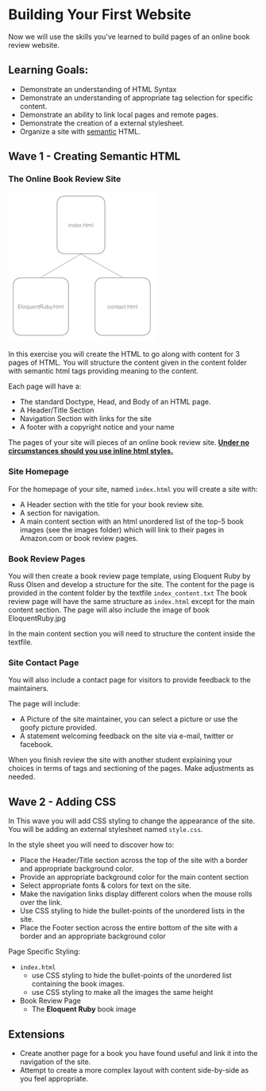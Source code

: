 # Building Your First Website

Now we will use the skills you've learned to build pages of an online book review website. 

##  Learning Goals:

-  Demonstrate an understanding of HTML Syntax  
-  Demonstrate an understanding of appropriate tag selection for specific content.  
-  Demonstrate an ability to link local pages and remote pages.
-  Demonstrate the creation of a external stylesheet.  
-  Organize a site with [semantic](http://blog.teamtreehouse.com/use-html5-sectioning-elements) HTML.


## Wave 1 - Creating Semantic HTML
### The Online Book Review Site

![Site Layout](images/layout.png "Site Layout")

In this exercise you will create the HTML to go along with content for 3 pages of HTML.  You will structure the content given in the content folder with semantic html tags providing meaning to the content.  

Each page will have a:
-  The standard Doctype, Head, and Body of an HTML page.  
-  A Header/Title Section
-  Navigation Section with links for the site
-  A footer with a copyright notice and your name

The pages of your site will pieces of an online book review site.  __[Under no circumstances should you use inline html styles.](http://stackoverflow.com/questions/2612483/whats-so-bad-about-in-line-css)__

### Site Homepage

For the homepage of your site, named `index.html` you will create a site with:
-  A Header section with the title for your book review site.
-  A section for navigation.
-  A main content section with an html unordered list of the top-5 book images (see the images folder) which will link to their pages in Amazon.com or book review pages.  

### Book Review Pages
You will then create a book review page template, using Eloquent Ruby by Russ Olsen and develop a structure for the site.  The content for the page is provided in the content folder by the textfile `index_content.txt`  The book review page will have the same structure as `index.html` except for the main content section.  The page will also include the image of book EloquentRuby.jpg

In the main content section you will need to structure the content inside the textfile. 

### Site Contact Page
You will also include a contact page for visitors to provide feedback to the maintainers.  

The page will include:

-  A Picture of the site maintainer, you can select a picture or use the goofy picture provided.
-  A statement welcoming feedback on the site via e-mail, twitter or facebook.

When you finish review the site with another student explaining your choices in terms of tags and sectioning of the pages.  Make adjustments as needed.  

## Wave 2 - Adding CSS

In This wave you will add CSS styling to change the appearance of the site.  You will be adding an external stylesheet named `style.css`.

In the style sheet you will need to discover how to:

-  Place the Header/Title section across the top of the site with a border and appropriate background color.
-  Provide an appropriate background color for the main content section
-  Select appropriate fonts & colors for text on the site.  
-  Make the navigation links display different colors when the mouse rolls over the link.  
-  Use CSS styling to hide the bullet-points of the unordered lists in the site.  
-  Place the Footer section across the entire bottom of the site with a border and an appropriate background color
 

Page Specific Styling:
-  `index.html` 
	-  use CSS styling to hide the bullet-points of the unordered list containing the book images.
	-  use CSS styling to make all the images the same height
-  Book Review Page
	-  The __Eloquent Ruby__ book image  


## Extensions
-  Create another page for a book you have found useful and link it into the navigation of the site.  
-  Attempt to create a more complex layout with content side-by-side as you feel appropriate.  
